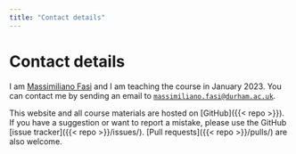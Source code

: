 ```yaml
---
title: "Contact details"
---
```


# Contact details

I am [Massimiliano
Fasi](https://www.durham.ac.uk/staff/massimiliano-fasi/) and I am
teaching the course in January 2023. You can contact me by sending an email to
[`massimiliano.fasi@durham.ac.uk`](mailto:massimiliano.fasi@durham.ac.uk).

This website and all course materials are hosted on [GitHub]({{< repo >}}). If
you have a suggestion or want to report a mistake, please use the GitHub [issue
tracker]({{< repo >}}/issues/). [Pull requests]({{< repo >}}/pulls/) are also
welcome.
